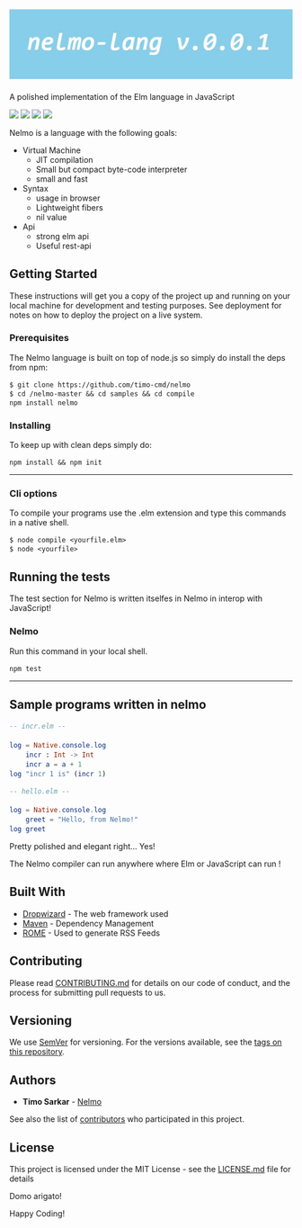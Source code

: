 <img src="https://github.com/timo-cmd/nelmo/blob/master/images/nelmologo.jpg"></img>
---


A polished implementation of the Elm language in JavaScript

![](https://img.shields.io/badge/build-passing-brightgreen)
![](https://img.shields.io/badge/circleci-passing-brightgreen)
![](https://img.shields.io/badge/chat-on%20googleGroups-dodgerblue)
![](https://img.shields.io/badge/Self--host-passing-dodgerblue)

Nelmo is a language with the following goals:
* Virtual Machine
  * JIT compilation
  * Small but compact byte-code interpreter  
  * small and fast
* Syntax
  * usage in browser
  * Lightweight fibers
  * nil value
* Api
  * strong elm api 
  * Useful rest-api
  

  

## Getting Started

These instructions will get you a copy of the project up and running on your local machine for development and testing purposes. See deployment for notes on how to deploy the project on a live system.

### Prerequisites

The Nelmo language is built on top of node.js so simply do install the deps from npm:

```
$ git clone https://github.com/timo-cmd/nelmo
$ cd /nelmo-master && cd samples && cd compile
npm install nelmo
```

### Installing

To keep up with clean deps simply do:

```
npm install && npm init
```
<hr>

### Cli options

To compile your programs use the .elm extension and type this commands in a native shell.

```
$ node compile <yourfile.elm> 
$ node <yourfile>
```


## Running the tests

The test section for Nelmo is written itselfes in Nelmo in interop with JavaScript!

### Nelmo

Run this command in your local shell.

```
npm test
```

---
## Sample programs written in nelmo

```Elm
-- incr.elm --

log = Native.console.log
    incr : Int -> Int
    incr a = a + 1
log "incr 1 is" (incr 1)
```

```Elm
-- hello.elm --

log = Native.console.log
    greet = "Hello, from Nelmo!"
log greet
```

Pretty polished and elegant right... Yes!

The Nelmo compiler can run anywhere where Elm or JavaScript can run !

## Built With

* [Dropwizard](http://www.dropwizard.io/1.0.2/docs/) - The web framework used
* [Maven](https://maven.apache.org/) - Dependency Management
* [ROME](https://rometools.github.io/rome/) - Used to generate RSS Feeds

## Contributing

Please read [CONTRIBUTING.md](https://github.com/timo-cmd/nelmo/contributing.md) for details on our code of conduct, and the process for submitting pull requests to us.

## Versioning

We use [SemVer](http://semver.org/) for versioning. For the versions available, see the [tags on this repository](https://github.com/your/project/tags). 

## Authors

* **Timo Sarkar**  - [Nelmo](https://github.com/timo-cmd/nelmo/README.md)

See also the list of [contributors](https://github.com/your/project/contributors) who participated in this project.

## License

This project is licensed under the MIT License - see the [LICENSE.md](LICENSE.md) file for details

Domo arigato!

Happy Coding!




